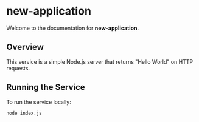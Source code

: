 # new-application

Welcome to the documentation for **new-application**.

## Overview

This service is a simple Node.js server that returns "Hello World" on HTTP requests.

## Running the Service

To run the service locally:
```bash
node index.js

